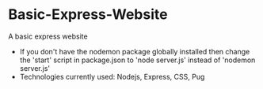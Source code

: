 # Basic-Express-Website
A basic express website

- If you don't have the nodemon package globally installed then change the 'start' script in package.json to 'node server.js' instead of 'nodemon server.js'
- Technologies currently used: Nodejs, Express, CSS, Pug